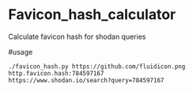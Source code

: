 # Favicon_hash_calculator
Calculate favicon hash for shodan queries

#usage
```
./favicon_hash.py https://github.com/fluidicon.png
http.favicon.hash:784597167
https://www.shodan.io/search?query=784597167
```
